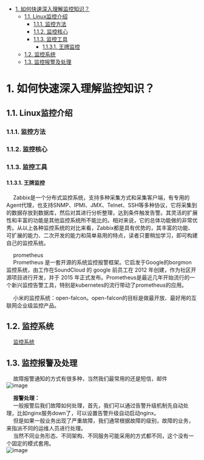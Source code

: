 
<!-- TOC -->

- [1. 如何快速深入理解监控知识？](#1-如何快速深入理解监控知识)
    - [1.1. Linux监控介绍](#11-linux监控介绍)
        - [1.1.1. 监控方法](#111-监控方法)
        - [1.1.2. 监控核心](#112-监控核心)
        - [1.1.3. 监控工具](#113-监控工具)
            - [1.1.3.1. 王牌监控](#1131-王牌监控)
    - [1.2. 监控系统](#12-监控系统)
    - [1.3. 监控报警及处理](#13-监控报警及处理)

<!-- /TOC -->

# 1. 如何快速深入理解监控知识？ 
<!-- 

大型分布式网站架构设计与实践 第4.2章  

如何快速深入理解监控知识？
https://mp.weixin.qq.com/s/q4QxJi5KZKNNIvWMjfdM1A

Linux 常用监控指标总结 
https://forum.huawei.com/enterprise/zh/thread-663521.html

全面解析微服务系统监控分层，啃透服务治理核心！
https://mp.weixin.qq.com/s/5xCL7KkMpnsfB6ivG4-0MQ


某生鲜电商平台的监控模块设计
https://mp.weixin.qq.com/s/m9tTCrOYrbuMbsiGpzsJHw

想监控主机性能的话，个人建议这本《SystemsPerformance》就足够了。

Java业务监控中间件_不得不知道的25个中间件监控指标
https://blog.csdn.net/weixin_35172715/article/details/114824837

-->


<!-- 

SkyWalking
https://mp.weixin.qq.com/s/Z7dRtmj2T7F09Q8etoK3hg
用了3年CAT，这次我想选择SkyWalking，老板反手就是一个赞！ 
https://mp.weixin.qq.com/s/foYoz8qjalO0AhlBcM0BpA
-->


## 1.1. Linux监控介绍 
### 1.1.1. 监控方法  


### 1.1.2. 监控核心

### 1.1.3. 监控工具

#### 1.1.3.1. 王牌监控
&emsp; Zabbix是一个分布式监控系统，支持多种采集方式和采集客户端，有专用的Agent代理，也支持SNMP、IPMI、JMX、Telnet、SSH等多种协议，它将采集到的数据存放到数据库，然后对其进行分析整理，达到条件触发告警。其灵活的扩展性和丰富的功能是其他监控系统所不能比的。相对来说，它的总体功能做的非常优秀。从以上各种监控系统的对比来看，Zabbix都是具有优势的，其丰富的功能、可扩展的能力、二次开发的能力和简单易用的特点，读者只要稍加学习，即可构建自己的监控系统。  

&emsp; prometheus  
&emsp; Prometheus 是一套开源的系统监控报警框架。它启发于Google的borgmon 监控系统，由工作在SoundCloud 的 google 前员工在 2012 年创建，作为社区开源项目进行开发，并于 2015 年正式发布。Prometheus是最近几年开始流行的一个新兴监控告警工具，特别是kubernetes的流行带动了prometheus的应用。  

&emsp; 小米的监控系统：open-falcon。open-falcon的目标是做最开放、最好用的互联网企业级监控产品。  

## 1.2. 监控系统
&emsp; [监控系统](/docs/devAndOps/monitor/monitor.md)  

## 1.3. 监控报警及处理    
&emsp; 故障报警通知的方式有很多种，当然我们最常用的还是短信，邮件  
![image](http://182.92.69.8:8081/img/monitor/monitor-8.png)  

&emsp; **报警处理：**  
&emsp; 一般报警后我们故障如何处理，首先，我们可以通过告警升级机制先自动处理，比如nginx服务down了，可以设置告警升级自动启动nginx。  
&emsp; 但是如果一般业务出现了严重故障，我们通常根据故障的级别，故障的业务，来指派不同的运维人员进行处理。  
&emsp; 当然不同业务形态、不同架构、不同服务可能采用的方式都不同，这个没有一个固定的模式套用。  
![image](http://182.92.69.8:8081/img/monitor/monitor-9.png)  

